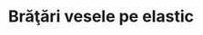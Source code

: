 ---
layout: post
title: "Brăţări vesele pe elastic"
description: "Brăţări vesele pe elastic"
img: "/assets/img/bratari-vesele-pe-elastic-1.jpg"
img2: "/assets/img/bratari-vesele-pe-elastic-2.jpg"
colors: "diverse"
price: "5.00 RON /buc"
vertical: true
---